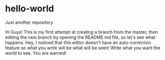 # hello-world
Just another repository


Hi Guys! This is my first attempt at creating a branch from the master, then editing the new branch by opening the README.md file, so let's see what happens. Hey, I noticed that this editor doesn't have an auto-correction feature so what you write will be what will be seen! Write what you want the world to see. You are warned!
